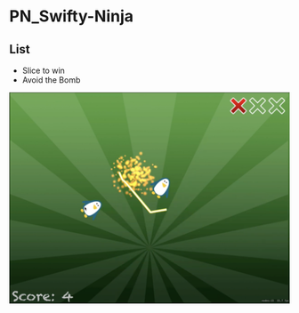 # PN_Swifty-Ninja

## List
+ Slice to win
+ Avoid the Bomb


<img src="image_2022-01-04_215251.png" />

